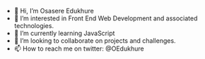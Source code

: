 - 👋 Hi, I’m Osasere Edukhure
- 👀 I’m interested in Front End Web Development and associated technologies.
- 🌱 I’m currently learning JavaScript
- 💞️ I’m looking to collaborate on projects and challenges.
- 📫 How to reach me on twitter: @OEdukhure

<!---
MirthOsas/MirthOsas is a ✨ special ✨ repository because its `README.md` (this file) appears on your GitHub profile.
You can click the Preview link to take a look at your changes.
--->
